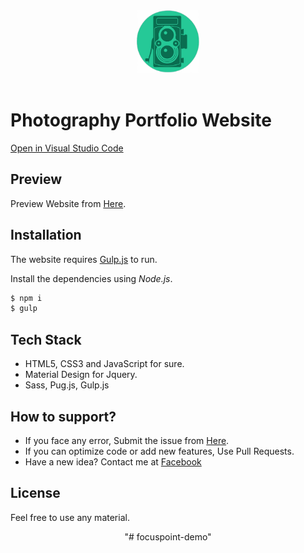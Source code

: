 <div align="center">
  <img src="public/images/logo.png" width="100">
<div>
<br>

<div align="left">

# Photography Portfolio Website

[Open in Visual Studio Code](https://vscode.dev/github/kareem-m/photography-portfolio)

## Preview

Preview Website from [Here](https://thepgamr.netlify.app).

## Installation

The website requires [Gulp.js](https://gulpjs.com/) to run.

Install the dependencies using *Node.js*.

```sh
$ npm i
$ gulp
```

## Tech Stack

- HTML5, CSS3 and JavaScript for sure.
- Material Design for Jquery.
- Sass, Pug.js, Gulp.js

## How to support?

- If you face any error, Submit the issue from [Here](https://github.com/kareem-m/photography-portfolio/issues).
- If you can optimize code or add new features, Use Pull Requests.
- Have a new idea? Contact me at [Facebook](https://www.facebook.com/kareem1911)

## License
Feel free to use any material.

</div>"# focuspoint-demo" 
